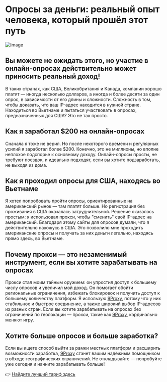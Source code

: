 # Опросы за деньги: реальный опыт человека, который прошёл этот путь

![Image](https://i.postimg.cc/rwKZSVmL/13064.jpg)

## Вы можете не ожидать этого, но участие в онлайн-опросах действительно может приносить реальный доход!

В таких странах, как США, Великобритания и Канада, компании хорошо платят — иногда несколько долларов, а иногда и более десяти за один опрос, в зависимости от его длины и сложности. Сложность в том, чтобы доказать, что ваш IP-адрес находится в нужной стране. Находиться во Вьетнаме и пытаться участвовать в опросах, предназначенных для США? Это не так просто.

## Как я заработал $200 на онлайн-опросах

Сначала я тоже не верил. Но после некоторого времени и регулярных усилий я заработал более $200. Конечно, это не миллионы, но вполне неплохое подспорье к основному доходу. Онлайн-опросы просты, не требуют поездок, и идеально подходят, если вы хотите подзаработать, не выходя из дома.

## Как я проходил опросы для США, находясь во Вьетнаме

Я хотел попробовать пройти опросы, ориентированные на американский рынок — там платят больше. Но регистрация без проживания в США оказалась затруднительной. Решение оказалось простым: я использовал прокси, чтобы "сменить" свой IP-адрес на американский. Благодаря этому сайты для опросов думали, что я действительно нахожусь в США. Это позволило мне проходить американские опросы и получать за них деньги легально, находясь прямо здесь, во Вьетнаме.

## Почему прокси — это незаменимый инструмент, если вы хотите зарабатывать на опросах

Прокси стал моим тайным оружием: он упростил доступ к большему числу опросов и увеличил мой доход. Он помогает обойти региональные ограничения, избежать блокировок и получить доступ к большему количеству платформ. Я использую [9Proxy](https://9proxy.com/?utm_source=Web2.0&utm_medium=Graphy&utm_id=ryan2024), потому что у них стабильное и быстрое соединение, а также широкий выбор IP-адресов из разных стран. Если вы хотите зарабатывать на опросах без ограничений по геолокации — прокси, такие как [9Proxy](https://9proxy.com/?utm_source=Web2.0&utm_medium=Graphy&utm_id=ryan2024), кардинально меняют игру.

## Хотите больше опросов и больше заработка?

Если вы ищете способ выйти за рамки местных платформ и расширить возможности заработка, [9Proxy](https://9proxy.com/?utm_source=Web2.0&utm_medium=Graphy&utm_id=ryan2024) станет вашим надёжным помощником в обходе географических ограничений. Не откладывайте — попробуйте уже сегодня и начните зарабатывать больше!

👉 [Найдите лучший тариф здесь](https://9proxy.com/pricing)


